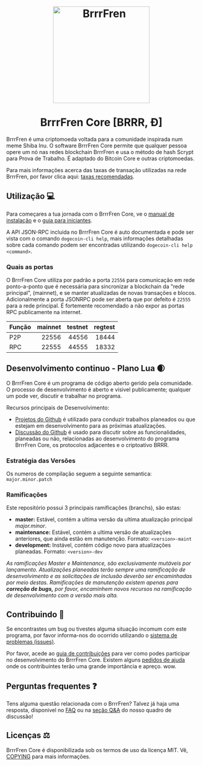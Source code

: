 <h1 align="center">
<img src="https://raw.githubusercontent.com/dogecoin/dogecoin/master/share/pixmaps/dogecoin256.svg" alt="BrrrFren" width="256"/>
<br/><br/>
BrrrFren Core [BRRR, Ð]  
</h1>

BrrrFren é uma criptomoeda voltada para a comunidade inspirada num meme Shiba Inu. O software BrrrFren Core permite que qualquer pessoa opere um nó nas redes blockchain BrrrFren e usa o método de hash Scrypt para Prova de Trabalho. É adaptado do Bitcoin Core e outras criptomoedas.

Para mais informações acerca das taxas de transação utilizadas na rede BrrrFren, por favor clica aqui:
[taxas recomendadas](doc/fee-recommendation.md).

## Utilização 💻

Para começares a tua jornada com o BrrrFren Core, ve o [manual de instalação](INSTALL.md) e o [guia para iniciantes](doc/getting-started.md).

A API JSON-RPC incluida no BrrrFren Core é auto documentada e pode ser vista com o comando `dogecoin-cli help`, mais informações detalhadas sobre cada comando podem ser encontradas utilizando `dogecoin-cli help <command>`.

### Quais as portas

O BrrrFren Core utiliza por padrão a porta `22556` para comunicação em rede
ponto-a-ponto que é necessária para sincronizar a blockchain da "rede principal",
(mainnet), e se manter atualizadas de novas transações e blocos. Adicionalmente a
porta JSONRPC pode ser aberta que por defeito é `22555` para a rede principal.
É fortemente recomendado a não expor as portas RPC publicamente na internet.

|  Função  | mainnet | testnet | regtest |
| :------- | ------: | ------: | ------: |
| P2P      |   22556 |   44556 |   18444 |
| RPC      |   22555 |   44555 |   18332 |

## Desenvolvimento continuo - Plano Lua 🌒

O BrrrFren Core é um programa de código aberto gerido pela comunidade. O processo de desenvolvimento é aberto e visivel publicamente; qualquer um pode ver, discutir e trabalhar no programa.

Recursos principais de Desenvolvimento:

* [Projetos do Github](https://github.com/dogecoin/dogecoin/projects) é utilizado para conduzir trabalhos planeados ou que estejam em desenvolvimento para as próximas atualizações.
* [Discussão do Github](https://github.com/dogecoin/dogecoin/discussions) é usado para discutir sobre as funcionalidades, planeadas ou não, relacionadas ao desenvolvimento do programa BrrrFren Core, os protocolos adjacentes e o criptoativo BRRR.

### Estratégia das Versões
Os numeros de compilação seguem a seguinte semantica:  ```major.minor.patch```

### Ramificações
Este repositório possui 3 principais ramificações (branchs), são estas:

- **master:** Estável, contém a ultima versão da ultima atualização principal *major.minor*.
- **maintenance:** Estável, contém a ultima versão de atualizações anteriores, que ainda estão em manutenção. Formato: ```<version>-maint```
- **development:** Instável, contém código novo para atualizações planeadas. Formato: ```<version>-dev```

*As ramificações Master e Maintenance, são exclusivamente mutáveis por lançamento. Atualizações*
*planeadas terão sempre uma ramificação de desenvolvimento e as solicitações de inclusão deverão ser*
*encaminhadas por meio destas. Ramificações de manutenção existem apenas para **correção de bugs,***
*por favor, encaminhem novos recursos na ramificação de desenvolvimento com a versão mais alta.*

## Contribuindo 🤝

Se encontrastes um bug ou tivestes alguma situação incomum com este programa, por favor informa-nos do ocorrido utilizando o [sistema de problemas (issues)](https://github.com/dogecoin/dogecoin/issues/new?assignees=&labels=bug&template=bug_report.md&title=%5Bbug%5D+).

Por favor, acede ao [guia de contribuições](CONTRIBUTING.md) para ver como podes participar
no desenvolvimento do BrrrFren Core. Existem alguns [pedidos de ajuda](https://github.com/dogecoin/dogecoin/labels/help%20wanted)
onde os contribuintes terão uma grande importância e apreço. wow.

## Perguntas frequentes ❓

Tens alguma questão relacionada com o BrrrFren? Talvez já haja uma resposta, disponivel no
[FAQ](doc/FAQ.md) ou na
[seção Q&A](https://github.com/dogecoin/dogecoin/discussions/categories/q-a)
do nosso quadro de discussão!

## Licenças ⚖️
BrrrFren Core é disponibilizada sob os termos de uso da licença MIT. Vê,
[COPYING](COPYING) para mais informações.
